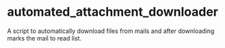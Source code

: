 # automated_attachment_downloader
A script to automatically download files from mails and after downloading marks the mail to read list.
